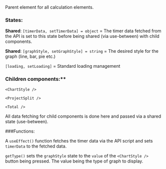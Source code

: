 Parent element for all calculation elements.

### States:

**Shared**:
`[timerData, setTimerData] = object` = The timer data fetched from the API is set to this state before being shared (via use-between) with child components.

**Shared**:
`[graphStyle, setGraphStyle] = string` = The desired style for the graph (line, bar, pie etc.)

`[loading, setLoading]` = Standard loading management

### Children components:**

`<ChartStyle />`

`<ProjectSplit />`

`<Total />`

All data fetching for child components is done here and passed via a shared state (use-between).

###Functions:

A `useEffect()` function fetches the timer data via the API script and sets `timerData` to the fetched data.


`getType()` sets the `graphStyle` state to the `value` of the `<ChartStyle />` button being pressed.  The value being the type of graph to display.
